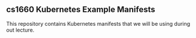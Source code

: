 ## cs1660 Kubernetes Example Manifests
This repository contains Kubernetes manifests that we will be using during out lecture.
